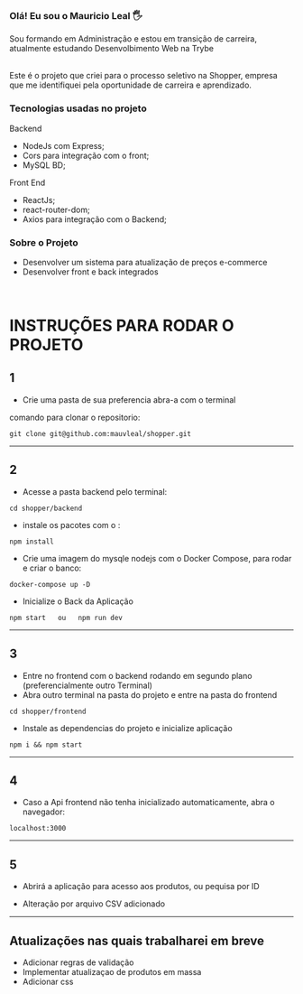 ### Olá! Eu sou o Mauricio Leal 🖐️<br/>
Sou formando em Administração e estou em transição de carreira, atualmente estudando Desenvolbimento Web na Trybe <br/><br>

Este é o projeto que criei para o processo seletivo na Shopper, empresa que me identifiquei pela oportunidade de carreira e aprendizado.
<br/>

### Tecnologias usadas no projeto

Backend
- NodeJs com Express;
- Cors para integração com o front;
- MySQL BD;


Front End
- ReactJs;
- react-router-dom;
- Axios para integração com o Backend;

### Sobre o Projeto

- Desenvolver um sistema para atualização de preços e-commerce
- Desenvolver front e back integrados

<br/>

# INSTRUÇÕES PARA RODAR O PROJETO

## 1 

- Crie uma pasta de sua preferencia abra-a com o terminal

comando para clonar o repositorio: 

```
git clone git@github.com:mauvleal/shopper.git
```
_____
## 2
- Acesse a pasta backend pelo terminal:

```
cd shopper/backend
```

- instale os pacotes com o :
```
npm install
```
- Crie uma imagem do mysqle nodejs com o Docker Compose, para rodar e criar o banco:
```
docker-compose up -D 
```
- Inicialize o Back da Aplicação
```
npm start   ou   npm run dev
```
_____
## 3
- Entre no frontend com o backend rodando em segundo plano (preferencialmente outro Terminal)
-   Abra outro terminal na pasta do projeto e entre na pasta do frontend
```
cd shopper/frontend
```
- Instale as dependencias do projeto e inicialize aplicação
```
npm i && npm start
```

_____
## 4
- Caso a Api frontend não tenha inicializado automaticamente, abra o navegador:

```
localhost:3000
```
_____
## 5
- Abrirá a aplicação para acesso aos produtos, ou pequisa por ID

- Alteração por arquivo CSV adicionado
_____
## Atualizações nas quais trabalharei em breve

- Adicionar regras de validação
- Implementar atualizaçao de produtos em massa
- Adicionar css

<br>